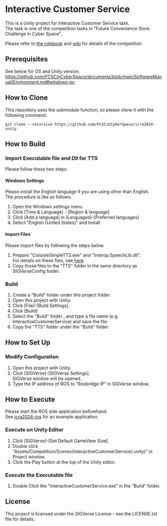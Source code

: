 # Interactive Customer Service

This is a Unity project for Interactive Customer Service task.  
The task is one of the competition tasks in "Future Convenience Store Challenge in Cyber Space".

Please refer to [the rulebook](https://github.com/FCSCinCyberSpace/documents) and [wiki](wiki) for details of the competition.

## Prerequisites

See below for OS and Unity version.  
https://github.com/FCSCinCyberSpace/documents/blob/main/SoftwareManual/Environment.md#windows-pc

## How to Clone

This repository uses the submodule function, so please clone it with the following command.

```bash:
git clone --recursive https://github.com/FCSCinCyberSpace/icra2024-unity
```

## How to Build

### Import Executable file and Dll for TTS

Please follow these two steps.

#### Windows Settings
Please install the English language if you are using other than English.  
The procedure is like as follows.
1. Open the Windows settings menu
1. Click [Time & Language] - [Region & language]
1. Click [Add a language] in [Languages]-[Preferred languages]
1. Select "English (United States)" and Install

#### Import Files
Please import files by following the steps below.
1. Prepare "ConsoleSimpleTTS.exe" and "Interop.SpeechLib.dll".  
For details on these files, see [here](https://github.com/RoboCupatHomeSim/console-simple-tts).
1. Copy those files to the "TTS" folder in the same directory as SIGVerseConfig folder.


### Build
1. Create a "Build" folder under this project folder.
1. Open this project with Unity.
1. Click [File]-[Build Settings].
1. Click [Build]
1. Select the "Build" folder , and type a file name (e.g. InteractiveCustomerService) and save the file.
1. Copy the "TTS" folder under the "Build" folder.

## How to Set Up

### Modify Configuration

1. Open this project with Unity.
1. Click [SIGVerse]-[SIGVerse Settings].  
SIGVerse window will be opened.
1. Type the IP address of ROS to "Rosbridge IP" in SIGVerse window.

## How to Execute

Please start the ROS side application beforehand.  
See [icra2024-ros](https://github.com/FCSCinCyberSpace/icra2024-ros) for an example application.

### Execute on Unity Editor
1. Click [SIGVerse]-[Set Default GameView Size].
1. Double click "Assets/Competition/Scenes/InteractiveCustomerService(.unity)" in Project window.
1. Click the Play button at the top of the Unity editor.

### Execute the Executable file
1. Double Click the "InteractiveCustomerService.exe" in the "Build" folder.

## License

This project is licensed under the SIGVerse License - see the LICENSE.txt file for details.
